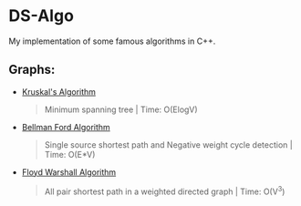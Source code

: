 # DS-Algo
My implementation of some famous algorithms in C++. 

## Graphs: 
* [Kruskal's Algorithm](https://github.com/KhushiPrerak/DS-Algo/blob/master/Kruskal's%20Algorithm.cpp)
  > Minimum spanning tree |
  > Time: O(ElogV)
* [Bellman Ford Algorithm](https://github.com/KhushiPrerak/DS-Algo/blob/master/Bellman%20Ford.cpp)
  > Single source shortest path and Negative weight cycle detection |
  > Time: O(E*V) 
* [Floyd Warshall Algorithm](https://github.com/KhushiPrerak/DS-Algo/blob/master/Floyd%20Warshall.cpp)
  > All pair shortest path in a weighted directed graph |
  > Time: O(V<sup>3</sup>)
